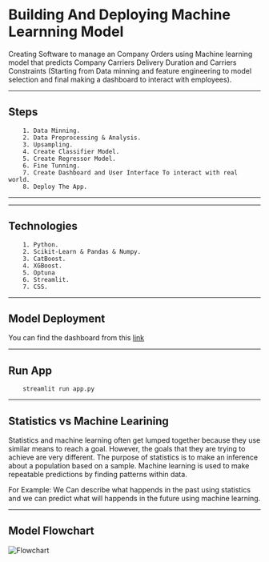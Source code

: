 
# **Building And Deploying Machine Learnning Model**

Creating Software to manage an Company Orders using Machine learning model that predicts Company Carriers Delivery Duration and Carriers Constraints (Starting from Data minning and feature engineering to model selection and final making a dashboard to interact with employees).


---------------------------

## Steps

        1. Data Minning.
        2. Data Preprocessing & Analysis.
        3. Upsampling.
        4. Create Classifier Model.
        5. Create Regressor Model.
        6. Fine Tunning.
        7. Create Dashboard and User Interface To interact with real world.
        8. Deploy The App.


-------------------------------------------------------


---------------------------

## Technologies

        1. Python.
        2. Scikit-Learn & Pandas & Numpy.
        3. CatBoost.
        4. XGBoost.
        5. Optuna
        6. Streamlit.
        7. CSS.


-------------------------------------------------------

## Model Deployment

You can find the dashboard from this [link](https://order-carrier-assignment.streamlit.app/)

-----------------------------------------------------------------


## Run App

        streamlit run app.py

-----------------------------------------------------------------

## Statistics vs Machine Learining

Statistics and machine learning often get lumped together because they use similar means to reach a goal. However, the goals that they are trying to achieve are very different. The purpose of statistics is to make an inference about a population based on a sample. Machine learning is used to make repeatable predictions by finding patterns within data. 

For Example: We Can describe what happends in the past using statistics and we can predict what will happends in the future using machine learning.

-----------------------------------------------------------------

## Model Flowchart
![Flowchart](https://github.com/AshrafAaref21/Transportation-Optimization/assets/82468597/72b580ee-5107-4deb-b959-3a9bb71b8a50)



